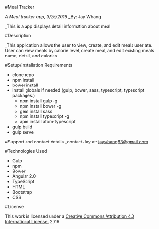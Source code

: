 #Meal Tracker

_A Meal tracker app, 3/25/2016_
_By: Jay Whang


_This is a app displays detail information about meal

#Description

_This application allows the user to view, create, and edit meals user ate. User can view meals by calorie level, create meal, and edit existing meals name, detail, and calories.

#Setup/Installation Requirements
- clone repo
- npm install
- bower install
- install globals if needed (gulp, bower, sass, typescript, typescript packages.)
  - npm install gulp -g
  - npm install bower -g
  - gem install sass
  - npm install typescript -g
  - apm install atom-typescript
- gulp build
- gulp serve

#Support and contact details
_contact Jay at: jaywhang83@gmail.com


#Technologies Used
* Gulp
* npm
* Bower
* Angular 2.0
* TypeScript
* HTML
* Bootstrap
* CSS

#License

This work is licensed under a [Creative Commons Attribution 4.0 International License.](http://creativecommons.org/licenses/by/4.0/) 2016
